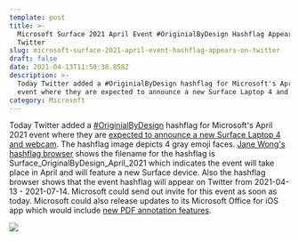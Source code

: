 ```yaml
---
template: post
title: >-
  Microsoft Surface 2021 April Event #OriginialByDesign Hashflag Appears on
  Twitter
slug: microsoft-surface-2021-april-event-hashflag-appears-on-twitter
draft: false
date: 2021-04-13T11:50:38.858Z
description: >-
  Today Twitter added a #OriginialByDesign hashflag for Microsoft's April 2021
  event where they are expected to announce a new Surface Laptop 4 and webcam.
category: Microsoft
---
```

Today Twitter added a [\#OriginialByDesign](https://twitter.com/search?q=%23OriginalByDesign) hashflag for Microsoft's April 2021 event where they are [expected to announce a new Surface Laptop 4 and webcam](https://www.digitaltrends.com/computing/microsoft-spring-event-webcams-surface-laptop-4/). The hashflag image depicts 4 gray emoji faces. [Jane Wong's hashflag browser](https://wongmjane.com/hashflag-browser) shows the filename for the hashflag is Surface_OriginalByDesign_April_2021 which indicates the event will take place in April and will feature a new Surface device. Also the hashflag browser shows that the event hashflag will appear on Twitter from 2021-04-13 - 2021-07-14. Microsoft could send out invite for this event as soon as today. Microsoft could also release updates to its Microsoft Office for iOS app which would include [new PDF annotation features](https://thetapedrive.com/microsoft-is-working-on-pdf-annotation-tools-for-office-for-ios).

![](/media/screen-shot-2021-04-13-at-7.50.22-am.png)
